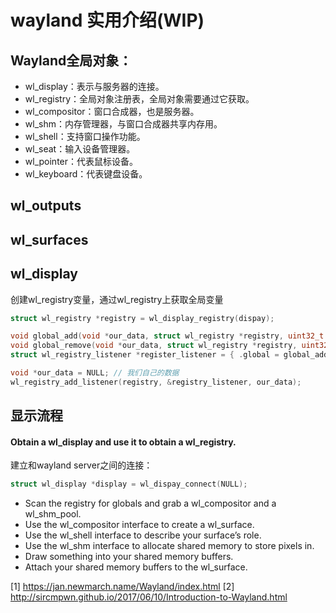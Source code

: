 wayland 实用介绍(WIP)
====================

## Wayland全局对象：
    
- wl_display：表示与服务器的连接。
- wl_registry：全局对象注册表，全局对象需要通过它获取。
- wl_compositor：窗口合成器，也是服务器。
- wl_shm：内存管理器，与窗口合成器共享内存用。
- wl_shell：支持窗口操作功能。
- wl_seat：输入设备管理器。
- wl_pointer：代表鼠标设备。
- wl_keyboard：代表键盘设备。

## wl_outputs
## wl_surfaces

## wl_display



创建wl_registry变量，通过wl_registry上获取全局变量

```c
struct wl_registry *registry = wl_display_registry(dispay);

void global_add(void *our_data, struct wl_registry *registry, uint32_t name, const char *interface, uint32_t version) {}
void global_remove(void *our_data, struct wl_registry *registry, uint32_t name) {}
struct wl_registry_listener *register_listener = { .global = global_add, .global_remove = global_remove };

void *our_data = NULL; // 我们自己的数据
wl_registry_add_listener(registry, &registry_listener, our_data);
```

## 显示流程

#### Obtain a wl_display and use it to obtain a wl_registry.
建立和wayland server之间的连接：

```c
struct wl_display *display = wl_dispay_connect(NULL);
```

- Scan the registry for globals and grab a wl_compositor and a wl_shm_pool.
- Use the wl_compositor interface to create a wl_surface.
- Use the wl_shell interface to describe your surface’s role.
- Use the wl_shm interface to allocate shared memory to store pixels in.
- Draw something into your shared memory buffers.
- Attach your shared memory buffers to the wl_surface.

[1] https://jan.newmarch.name/Wayland/index.html
[2] http://sircmpwn.github.io/2017/06/10/Introduction-to-Wayland.html
